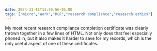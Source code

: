 ```yaml
---
date: 2024-11-11T13:20:56-05:00
tags: ["micro","Work","RCR","research compliance","research ethics"]
---
```

My most recent research compliance completion certificate was clearly thrown together in a few lines of HTML. Not only does that feel especially phoned in, but it also makes it harder to save for my records, which is the only useful aspect of one of these certificates.